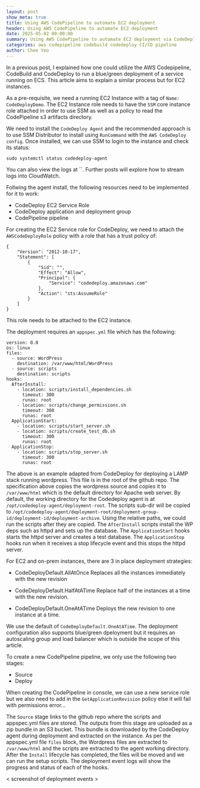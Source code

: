 ```yaml
---
layout: post
show_meta: true
title: Using AWS CodePipeline to automate EC2 deployment
header: Using AWS CodePipeline to automate EC2 deployment
date: 2025-05-02 00:00:00
summary: Using AWS CodePipeline to automate EC2 deployment via CodeDeploy Agent
categories: aws codepipeline codebuild codedeploy CI/CD pipeline
author: Chee Yeo
---
```


In a previous post, I explained how one could utilize the AWS Codepipeline, CodeBuild and CodeDeploy to run a blue/green deployment of a service running on ECS. This article aims to explain a similar process but for EC2 instances.

As a pre-requisite, we need a running EC2 Instance with a tag of `Name: CodeDeployDemo`. The EC2 Instance role needs to have the `SSM` core instance role attached in order to use SSM as well as a policy to read the CodePipeline s3 artifacts directory. 

We need to install the `CodeDeploy Agent` and the recommended approach is to use SSM Distributor to install using `RunCommand` with the `AWS CodeDeploy config`. Once installed, we can use SSM to login to the instance and check its status:
```
sudo systemctl status codedeploy-agent
```

You can also view the logs at ``. Further posts will explore how to stream logs into CloudWatch.

Follwing the agent install, the following resources need to be implemented for it to work:
* CodeDeploy EC2 Service Role
* CodeDeploy application and deployment group
* CodePipeline pipeline

For creating the EC2 Service role for CodeDeploy, we need to attach the `AWSCodeDeployRole` policy with a role that has a trust policy of:
```
{
    "Version": "2012-10-17",
    "Statement": [
        {
            "Sid": "",
            "Effect": "Allow",
            "Principal": {
                "Service": "codedeploy.amazonaws.com"
            },
            "Action": "sts:AssumeRole"
        }
    ]
}
```
This role needs to be attached to the EC2 instance.

The deployment requires an `appspec.yml` file which has the following:
```
version: 0.0
os: linux
files:
  - source: WordPress
    destination: /var/www/html/WordPress
  - source: scripts
    destination: scripts
hooks:
  AfterInstall:
    - location: scripts/install_dependencies.sh
      timeout: 300
      runas: root
    - location: scripts/change_permissions.sh
      timeout: 300
      runas: root
  ApplicationStart:
    - location: scripts/start_server.sh
    - location: scripts/create_test_db.sh
      timeout: 300
      runas: root
  ApplicationStop:
    - location: scripts/stop_server.sh
      timeout: 300
      runas: root
```

The above is an example adapted from CodeDeploy for deploying a LAMP stack running wordpress. This file is in the root of the github repo. The specification above copies the wordpress source and copies it to `/var/www/html` which is the default directory for Apache web server. By default, the working directory for the Codedeploy agent is at `/opt/codedeploy-agent/deployment-root`. The scripts sub-dir will be copied to `/opt/codedeploy-agent/deployment-root/deployment-group-id/deployment-id/deployment-archive`. Using the relative paths, we could run the scripts after they are copied. The `AfterInstall` scripts install the WP deps such as httpd and sets up the database. The `ApplicationStart` hooks starts the httpd server and creates a test database. The `ApplicationStop` hooks run when it receives a stop lifecycle event and this stops the httpd server.

For EC2 and on-prem instances, there are 3 in place deployment strategies:

* CodeDeployDefault.AllAtOnce
  Replaces all the instances immediately with the new revision

* CodeDeployDefault.HalfAtATime
  Replace half of the instances at a time with the new revision.

* CodeDeployDefault.OneAtATime
  Deploys the new revision to one instance at a time.

We use the default of `CodeDeployDefault.OneAtATime`. The deployment configuration also supports blue/green dpeloyment but it requires an autoscaling group and load balancer which is outside the scope of this article.

To create a new CodePipeline pipeline, we only use the following two stages:

* Source
* Deploy

When creating the CodePipeline in console, we can use a new service role but we also need to add in the `GetApplicationRevision` policy else it will fail with permissions error...

The `Source` stage links to the github repo where the scripts and appspec.yml files are stored. The outputs from this stage are uploaded as a zip bundle in an S3 bucket. This bundle is downloaded by the CodeDeploy agent during deployment and extracted on the instance. As per the appspec.yml file `files` block, the Wordpress files are extracted to `/var/www/html` and the scripts are extracted to the agent working directory. After the `Install` lifecycle has completed, the files will be moved and we can run the setup scripts. The deployment event logs will show the progress and status of each of the hooks.

< screenshot of deployment events >





